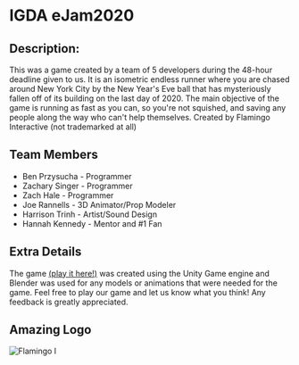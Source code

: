 # IGDA eJam2020

## Description:
This was a game created by a team of 5 developers during the 48-hour deadline given to us. It is an isometric endless runner where you are chased around New York City by the New Year's Eve ball that has mysteriously fallen off of its building on the last day of 2020. The main objective of the game is running as fast as you can, so you're not squished, and saving any people along the way who can't help themselves. Created by Flamingo Interactive (not trademarked at all)

## Team Members
* Ben Przysucha - Programmer
* Zachary Singer - Programmer
* Zach Hale - Programmer
* Joe Rannells - 3D Animator/Prop Modeler
* Harrison Trinh - Artist/Sound Design
* Hannah Kennedy - Mentor and #1 Fan

## Extra Details
The game [(play it here!)](https://bentenure.itch.io/final-disaster) was created using the Unity Game engine and Blender was used for any models or animations that were needed for the game. Feel free to play our game and let us know what you think! Any feedback is greatly appreciated.

## Amazing Logo
![Flamingo I](https://user-images.githubusercontent.com/32964703/86187246-57c74b80-bb09-11ea-9bd6-cad09a3f8d7f.png)
